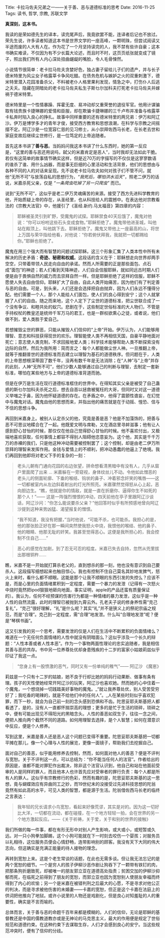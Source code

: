 Title: 卡拉马佐夫兄弟之一——关于善、恶与道德标准的思考
Date: 2016-11-25
Tags: 读书, 哲学, 宗教, 苏联文学

**真深刻，这本书。**

我读的是荣如德先生的译本，读完尾声后，我竟欲罢不能，连译者后记也不放过。荣先生说，许多读者知道这本书是世界文学的一座高峰，一颗明珠，但尝试阅读又半途而废的人大有人在。作为花了一个月坚持读完的人，我不禁有些许自豪；这本书确实难读，不仅因为有不少长篇大论述，而且时不时，这页页纸张就变成了镜子，照出我们所有人内心深处扭曲龌龊的嘴脸，令人毛骨悚然。

小说情节很简单：老卡拉马佐夫贪婪好色，独占妻子留给儿子们的遗产，并与长子德米特里为风尘女子格露莘卡争风吃醋。在债务危机与嫉妒之火的双重刺激下，德米特里潜入花园准备杀父，不料被老仆人格里果利发现，情急之中，打伤仆人后逃之夭夭。隐藏在阴暗处的老卡拉马佐夫私生子斯乜尔加科夫打死老卡拉马佐夫并嫁祸于德米特里。

德米特里是一个性情暴躁、挥霍无度、易冲动却又重荣誉的退役军官。他用计谋骗取有钱贵族卡捷琳娜的爱情和臣服，却在欺骗卡捷琳娜的三千卢布并准备与格露莘卡私奔时陷入良心的挣扎。故事中同样重要的还有德米特里的两兄弟：伊万和阿辽沙。伊万是博学多才的青年才俊，接受西方教育和思想浪潮，在科学与宗教之间摇摆不定。阿辽沙是一位宽容仁慈的见习修士，从小崇拜佐西马长老，在长老去世和家庭变故后继续尘世修行，是一位笃定的上帝追随者。


首先这本书讲了**善与恶**。当妈妈问我这本书讲了什么东西时，她的第一反应是，“这里的善与恶还用说吗，弑父的米嘉肯定是恶人”，当时我却无法如此干脆。若仅有这简单的故事情节确实这样，但是近70万的字描写的不仅仅是这寥寥数语的谁杀了谁、用什么凶器，而是事无巨细的心里活动和生活背景，他们的思想由与各种不同的人的对话来呈现。先不说老卡拉马佐夫如何对孩子们不管不问，就他“无所不可”与放荡自私的思想行为，_“我死后，哪怕洪水滔天”_，照老二伊万的话说，米嘉杀死父亲，仅是 _“一条爬虫吃掉了另一只爬虫”_ 而已。

说到“无所不可”，这似乎是老二伊万灵魂痛苦的来源。接受了西方先进科学教育的他，开始质疑上帝的存在，从圣经里，也从科技给人的震撼中。在表达他对宗教看法的《宗教大法官》中，他援引了《圣经.新约.马太福音》第四章的内容：

>耶稣被圣灵引到旷野，受魔鬼的试探。耶稣禁食40天后饿了，魔鬼对他说：“你可以吩咐这些石头变成食物。”耶稣拒绝了。魔鬼带他进圣城，叫他站在殿顶上，叫他跳下去。耶稣拒绝了。魔鬼又带他上一座最高的山，将世上万国与荣华指给他看，对他说：“你若俯伏拜我，我就把一切都赐给你。”耶稣也拒绝了。

魔鬼在用三个强大而有智慧的问题试探耶稣。这三个形象汇集了人类本性中所有未解决的历史矛盾：**奇迹、秘密和权威**。这段话的含义在于：耶稣想走向世界却两手空空，只带着带领人民走向自由的承诺。然而人所需要的正是那些面包、点石成“面包”的神迹；若人们看到天降神迹，人们自会信服耶稣，就如同远古时期人们便是由于畏惧自然的威力而去崇拜自然一样。但是耶稣拒绝了这样的信服，耶稣不愿使人失去自由信仰。耶稣扩大了自由，自此人类开始痛苦，因为他们有了判定善与恶的自由。可是，到头来，人们还是会选择把自由抛弃，因为人们永远不懂得分配。他们需要一个人，那个人能给人们面包，使人们的良心得到安宁；这个人就掌握了人们的自由。随之而来地，这个人定下了尘世的道德标准，把尘世联合成了一个没有争议、和睦共处的蚁穴。悲剧在于，这些制定世俗标准的大人物们，不管是手持权杖的教皇还是统帅千军万马的君王，也是一群权欲熏心之徒，或者说，他们做不到，爱人类胜于爱自己。

若想摧毁尘世的罪恶，只能从摧毁人们信仰的“上帝”开始。伊万认为，人们能够用理智、意志和科技获得现世的欢乐。理智能使人类不再相信天国，自豪平静地面对死亡；意志使人类克制，不求回报地爱人类；科学技术能够帮助人类不断探索没有边际的自然，然后为我所用：简而言之：每个人都能做尘世人神。一旦推翻上帝，就等于推翻普世的道德标准而去建立以理智为基石的道德秩序。但问题在于，人类的上帝思想根深蒂固了数千年，没再有数千年是无法消除；在“人神”与“上帝”并存的此刻，人神“无所不可”，他们少数人能够通过自己的判断与理智，去制定一套新标准，哪怕在某些地方与上帝的道德标准背道而驰。

但是在伊万是生活在现行道德标准框住的世界中。在得知其实父亲是被受了自己蛊惑的斯乜尔加科夫杀死之后，想去自首以拯救被冤枉的大哥，但同时又对这一道德义举嗤之于鼻，因为他怀疑道德的存在。在矛盾之中，他得了震颤性谵妄，在幻觉中与魔鬼对话。魔鬼由他的思想而来，并指出他的痛苦就是在于动摇、惶恐、信与不信的思想斗争。


再回到米嘉身上。被别人认定杀父的他，究竟是善是恶？他是不加藻饰的，把善与恶不可思议地糅合在了一起。他既爱文明与席勒，又在酒店里寻衅滋事；他有让人感到舒心甘怡的时候，那仅仅在他自己觉得舒心甘怡的时候。他不喜欢付出，又极端地喜欢获取，任何事情上都容不得别人阻碍他恣意妄为。这个他，其实是千千万万的赤裸的我们，只是他这种冲动需要被控制罢了；这个控制，却是由老二伊万所崇拜的理智来发挥作用。金钱与爱情上的不顺利，把冲动愚蠢的他逼上了绝境。我们再回到他即将对老父下手的复杂的一刻：

>老头儿朝有门通向花园的右边张望，拼命想看清黑暗中有没有人，几乎从窗户里面爬了出来 ... 米嘉躲在一旁窥视，身体纹丝儿不动。令他如此憎恶的老头儿的侧面轮廓、下垂的喉结、钩状的鼻子、冲着邪念奸笑的嘴唇——这一切都被室内从左边斜着射出的灯光所照亮。米嘉骤然觉得怒从心上起，恶向胆边生。“瞧，他就是你的情敌，就是一直在折磨你、逼得你生不如死的那个人！”—— 这是一阵强烈憎恨的冲动，四天前他在亭子里跟阿辽沙谈话，阿辽沙问：“你怎么能说要杀父亲？”他回答时似乎有所预感地曾向阿辽沙提到这种来势凶猛、渴望报复的憎恨。

>“我不知道，我没有把握，”当时他说，“可能不杀，也可能杀。我担心的是，他的那张脸正好在那一瞬间突然使我怒火中烧，我恨他的喉结、他的鼻子、他的眼睛、他那无耻的奸笑。我甚至觉得恶心。这便是我所担心的，我会控制不住自己......”

>恶心的感觉在加剧，到了忍无可忍的程度。米嘉已失去自持，忽然从兜里拔出那根铜杵......


瞧，米嘉不是一开始就打算杀老父的，直到想杀的那一刻，他也没有意识到自己要杀人。这段描写细想起来也触目惊心。我也有控制不住自己莫名其妙地发脾气，怒火上来时，看什么都不顺眼。这能是那个让我不顺眼的东西引发的失控么？应该不是，而是心里的负面情绪累积到一定程度，需要一个暴力的发泄（记得有一次怒火中烧时竟然把ipod狠狠地砸向地面，事实证明，apple的产品还蛮有质量保证的）。我认为，任何不经预谋的伤害行为都是一种情绪的暴力发泄，这似乎是一种人性的自然流露，此时的理智已被抛到九霄云外。孔老夫子说的修身养性需“克己复礼”，“克己”很好理解，“礼”是什么呢？其实“礼”并不是狭义上的祭祀宗庙之规范，而是“合理”。克己到一定程度，需“合理”地发泄。什么叫“合理地发泄”呢？便是“琴棋书画”。

这又引发我的另一个思考，需要发泄的仅是人们在生活中不断累积的负面情绪么？难道在一个无任何负面情绪的人性中就没有阴暗面么？这似乎涉及一个长久的辩题：“人性本善或者人性本恶”。作为一个事物两面性理论的忠实追随者，我是相信其善与恶的共存。书中另一位养尊处优却身患残疾的十二岁的富家小姑娘莉兹似乎印证了我这一点。

>“您身上有一股愤激的恶气，同时又有一份单纯的稚气”—— 阿辽沙 《魔崽》

莉兹是一个只有十二岁的姑娘，她不良于行却比她的妈妈行动果断、做事有条有理。孩子的天性使她经常开阿辽沙的玩笑，阿辽沙也喜欢她。然而她的心中住着一个魔鬼，一个想烧掉一切践踏美好事物的魔鬼。_“就让我养尊处优，别人受苦受穷好了；我吃香的喝辣的，就是不给他们中的任何人”。_人在某些时刻似乎喜欢犯罪，而下一秒，就会为自己前一刻的念头感到恐惧和不齿。陀思妥耶夫斯基把人都看透了，是的，没有人一直都怀揣崇高的理想；更多的是忙于生活的琐碎，琐碎之中，便有可能出现见不得阳光的黑暗念头。人性的善恶如双生子，往往一念之间，便把人推向两个截然不同的道路。如何用理智去选择，是个人智慧；如何在潜意识中反应，便是个人修养。

写到这里，米嘉是善人还是恶人这个问题已变得不重要。陀思妥耶夫斯基把一切都平摊在那儿，像一个心理与人性的展览，更像一面镜子，帮助我们去挖掘自己。

面对自己的善恶，似乎能用修养去控制，然而，如何面对他人的善恶？便是不评判与宽恕。关于不评判这一点，可以总结为：“你不能当任何人的法官”。作者给出的原因是，谁都不能对罪犯作出裁决，除非这个法官认识到，他自己和站在他面前受审的人是同样的罪人，而且他本人也许首先应对受审者的罪行负责：每个人都是所有人的罪人。这似乎有宗教修行的色彩，然而有趣的是，陀思妥耶夫斯基的这一思想，竟与蝴蝶效应有异曲同工之妙，而19世纪末的没接受过先进科技思想的陀翁竟然有如此高的水平，可见人类的智慧，都是源于生活。陀翁借佐西马长老的临终之言表达：

>我年轻的兄长请求小鸟宽恕，看起来好像荒谬，其实是对的。因为这一切好比大洋，一切都在流动，都在碰撞，在一个地方轻轻一拍，会在世界的另一个地方激起反应。——《关于祈祷，关于爱，关于和别的世界的接触》

我们所做的每一件事，都在有形无形中对别人产生影响，或大或小，或短暂或久远。对一只小狗拳加脚踢，这个小狗可能就在下一时刻去咬伤一个婴孩；对服务员以礼相待，这位服务员便会心情舒畅，连带影响别的顾客。我没有天下大同的伟大志向，但这确实是充满正能量的待人接物的理念。

再转到宽恕上来。这是个老生常谈的话题，在此也无需多谈。但让我无法忘记的是两个宽恕的细节。一个是穷人的孩子伊柳沙恶作剧让狗吞下了一颗带有铁钉的肉，把那条狗折磨致死，却被唯一的朋友郭立亚在道德高处指责；贫困交加的伊柳沙抑郁而死，在临死之前得到了朋友的宽恕，而郭立亚也因为宽恕别人使朋友幸福而终得到了内心的欢愉；另一个是米嘉在被错判刑之后最大的心愿，不是寻求对他公正的判决，而是寻求被他伤害的未婚妻——卡嘉的宽恕，但正是这个卡嘉在法庭上的供词把他推向了地狱。或许小说里的人物还是戏剧化，但是良心对知羞耻的人的重要性，确实是不言而喻的。

总体而言，关于善与恶的命题千百年来都是模糊的。人们的信仰，无论是耶稣的基督教还是中国的儒教道教亦或是无神论的马克思主义，最大的作用便是规定了世俗规范和道德约束。在这种约束下去谋取生存，人们才会感到良心的安宁。当这些规范冲突时，便有了信仰的分歧。
